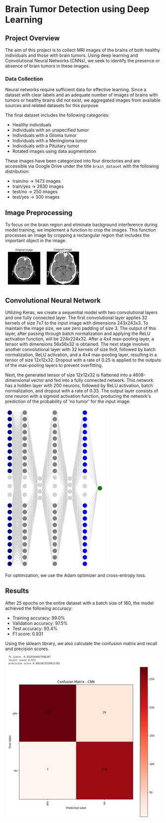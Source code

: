 # Brain Tumor Detection using Deep Learning

## Project Overview
The aim of this project is to collect MRI images of the brains of both healthy individuals and those with brain tumors. Using deep learning and Convolutional Neural Networks (CNNs), we seek to identify the presence or absence of brain tumors in these images.

### Data Collection
Neural networks require sufficient data for effective learning. Since a dataset with clear labels and an adequate number of images of brains with tumors or healthy brains did not exist, we aggregated images from available sources and related datasets for this purpose.

The final dataset includes the following categories:
- Healthy individuals
- Individuals with an unspecified tumor
- Individuals with a Glioma tumor
- Individuals with a Meningioma tumor
- Individuals with a Pituitary tumor
- Rotated images using data augmentation

These images have been categorized into four directories and are accessible via Google Drive under the title `brain_dataset` with the following distribution:
- train/no -> 1473 images
- train/yes -> 2630 images
- test/no -> 250 images
- test/yes -> 300 images

## Image Preprocessing
To focus on the brain region and eliminate background interference during model training, we implement a function to crop the images. This function processes an image by cropping a rectangular region that includes the important object in the image.

![Brain-Tumor-Detection](images/crop.png)

## Convolutional Neural Network
Utilizing Keras, we create a sequential model with two convolutional layers and one fully connected layer. The first convolutional layer applies 32 kernels of size 7x7 to the input image with dimensions 243x243x3. To maintain the image size, we use zero padding of size 3. The output of this layer, after passing through batch normalization and applying the ReLU activation function, will be 224x224x32. After a 4x4 max-pooling layer, a tensor with dimensions 56x56x32 is obtained. The next stage involves another convolutional layer with 32 kernels of size 9x9, followed by batch normalization, ReLU activation, and a 4x4 max-pooling layer, resulting in a tensor of size 12x12x32. Dropout with a rate of 0.25 is applied to the outputs of the max-pooling layers to prevent overfitting.

Next, the generated tensor of size 12x12x32 is flattened into a 4608-dimensional vector and fed into a fully connected network. This network has a hidden layer with 200 neurons, followed by ReLU activation, batch normalization, and dropout with a rate of 0.33. The output layer consists of one neuron with a sigmoid activation function, producing the network's prediction of the probability of 'no tumor' for the input image.

![Brain-Tumor-Detection](images/cnn.png)

For optimization, we use the Adam optimizer and cross-entropy loss.

## Results
After 25 epochs on the entire dataset with a batch size of 160, the model achieved the following accuracy:
- Training accuracy: 99.0%
- Validation accuracy: 97.5%
- Test accuracy: 93.4%
- F1 score: 0.931

Using the sklearn library, we also calculate the confusion matrix and recall and precision scores.
![Brain-Tumor-Detection](images/confusion%20matrix.png)

